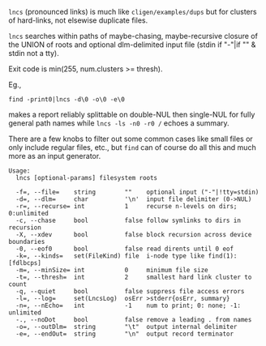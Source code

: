 `lncs` (pronounced links) is much like `cligen/examples/dups` but for clusters
of hard-links, not elsewise duplicate files.

`lncs` searches within paths of maybe-chasing, maybe-recursive closure of the
UNION of roots and optional dlm-delimited input file (stdin if "-"|if "" & stdin
not a tty).

Exit code is min(255, num.clusters >= thresh).

Eg.,
```
find -print0|lncs -d\0 -o\0 -e\0
```
makes a report reliably splittable on double-NUL then single-NUL for fully
general path names while `lncs -ls -n0 -r0 /` echoes a summary.

There are a few knobs to filter out some common cases like small files or
only include regular files, etc., but `find` can of course do all this and
much more as an input generator.

```
Usage:
  lncs [optional-params] filesystem roots

  -f=, --file=    string        ""    optional input ("-"|!tty=stdin)
  -d=, --dlm=     char          '\n'  input file delimiter (0->NUL)
  -r=, --recurse= int           1     recurse n-levels on dirs; 0:unlimited
  -c, --chase     bool          false follow symlinks to dirs in recursion
  -X, --xdev      bool          false block recursion across device boundaries
  -0, --eof0      bool          false read dirents until 0 eof
  -k=, --kinds=   set(FileKind) file  i-node type like find(1): [fdlbcps]
  -m=, --minSize= int           0     minimum file size
  -t=, --thresh=  int           2     smallest hard link cluster to count
  -q, --quiet     bool          false suppress file access errors
  -l=, --log=     set(LncsLog)  osErr >stderr{osErr, summary}
  -n=, --nEcho=   int           -1    num to print; 0: none; -1: unlimited
  -., --noDot     bool          false remove a leading . from names
  -o=, --outDlm=  string        "\t"  output internal delimiter
  -e=, --endOut=  string        "\n"  output record terminator
```
